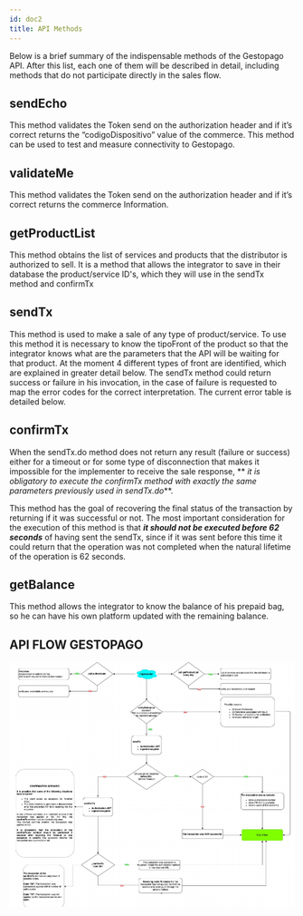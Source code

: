 ```yaml
---
id: doc2
title: API Methods
---
```


Below is a brief summary of the indispensable methods of the Gestopago API. After this list, each one of them will be described in detail, including methods that do not participate directly in the sales flow.

## sendEcho
This method validates the Token send on the authorization header and if it’s correct returns the “codigoDispositivo” value of the commerce.  This method can be used to test and measure connectivity to Gestopago.

## validateMe
This method validates the Token send on the authorization header and if it’s correct returns the commerce Information.

## getProductList
This method obtains the list of services and products that the distributor is authorized to sell. It is a method that allows the integrator to save in their database the product/service ID's, which they will use in the sendTx method and confirmTx

## sendTx
This method is used to make a sale of any type of product/service. To use this method it is necessary to know the tipoFront of the product so that the integrator knows what are the parameters that the API will be waiting for that product. At the moment 4 different types of front are identified, which are explained in greater detail below.
The sendTx method could return success or failure in his invocation, in the case of failure is requested to map the error codes for the correct interpretation. The current error table is detailed below.

## confirmTx
When the sendTx.do method does not return any result (failure or success) either for a timeout or for some type of disconnection that makes it impossible for the implementer to receive the sale response, ** _it is obligatory to execute the confirmTx method with exactly the same parameters previously used in sendTx.do_**.

This method has the goal of recovering the final status of the transaction by returning if it was successful or not. The most important consideration for the execution of this method is that **_it should not be executed before 62 seconds_** of having sent the sendTx, since if it was sent before this time it could return that the operation was not completed when the natural lifetime of the operation is 62 seconds.

## getBalance
This method allows the integrator to know the balance of his prepaid bag, so he can have his own platform updated with the remaining balance.

## API FLOW  GESTOPAGO

![img](../static/img/API_FLOW.png)

